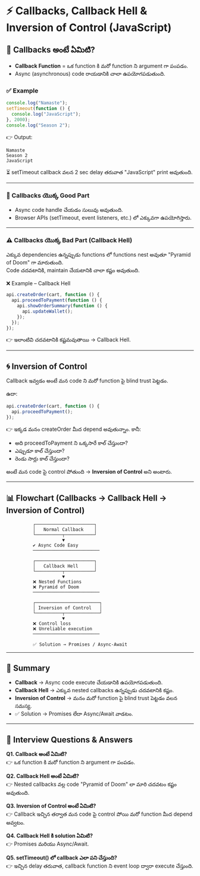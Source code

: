 # ⚡ Callbacks, Callback Hell & Inversion of Control (JavaScript)

## 📌 Callbacks అంటే ఏమిటి?
- **Callback Function** = ఒక function కి మరో function ని argument గా పంపడం.  
- Async (asynchronous) code రాయడానికి చాలా ఉపయోగపడుతుంది.  

### ✅ Example
```js
console.log("Namaste");
setTimeout(function () {
  console.log("JavaScript");
}, 2000);
console.log("Season 2");
```

👉 Output:
```
Namaste
Season 2
JavaScript
```

⏳ setTimeout callback వలన 2 sec delay తరువాత "JavaScript" print అవుతుంది.

---

### 🎯 Callbacks యొక్క Good Part
- Async code handle చేయడం సులువు అవుతుంది.  
- Browser APIs (setTimeout, event listeners, etc.) లో ఎక్కువగా ఉపయోగిస్తారు.  

---

### ⚠️ Callbacks యొక్క Bad Part (Callback Hell)
ఎక్కువ dependencies ఉన్నప్పుడు functions లో functions nest అవుతూ "Pyramid of Doom" గా మారుతుంది.  
Code చదవటానికి, maintain చేయటానికి చాలా కష్టం అవుతుంది.

❌ Example – Callback Hell
```js
api.createOrder(cart, function () {
  api.proceedToPayment(function () {
    api.showOrderSummary(function () {
      api.updateWallet();
    });
  });
});
```
👉 ఇలాంటివి చదవటానికి కష్టమవుతాయి → Callback Hell.

---

## 🌀 Inversion of Control
Callback ఇవ్వడం అంటే మన code ని మరో function పై blind trust పెట్టడం.

ఉదా:
```js
api.createOrder(cart, function () {
  api.proceedToPayment();
});
```
👉 ఇక్కడ మనం createOrder మీద depend అవుతున్నాం. కానీ:
- అది proceedToPayment ని ఒక్కసారే కాల్ చేస్తుందా?  
- ఎప్పుడూ కాల్ చేస్తుందా?  
- రెండు సార్లు కాల్ చేస్తుందా?  

అంటే మన code పై control పోతుంది → **Inversion of Control** అని అంటారు.

---

## 📊 Flowchart (Callbacks → Callback Hell → Inversion of Control)
```
          ┌──────────────────────┐
          │   Normal Callback    │
          └──────────┬───────────┘
                     ▼
          ✔ Async Code Easy
          ─────────────────────────

          ┌──────────────────────┐
          │   Callback Hell      │
          └──────────┬───────────┘
                     ▼
          ❌ Nested Functions
          ❌ Pyramid of Doom
          ─────────────────────────

          ┌────────────────────────┐
          │ Inversion of Control   │
          └──────────┬─────────────┘
                     ▼
          ❌ Control loss
          ❌ Unreliable execution
          ─────────────────────────

          ✅ Solution → Promises / Async-Await
```

---

## 📌 Summary
- **Callback** → Async code execute చేయడానికి ఉపయోగపడుతుంది.  
- **Callback Hell** → ఎక్కువ nested callbacks ఉన్నప్పుడు చదవటానికి కష్టం.  
- **Inversion of Control** → మనం మరో function పై blind trust పెట్టడం వలన సమస్య.  
- ✅ Solution → Promises లేదా Async/Await వాడటం.  

---

## 🎯 Interview Questions & Answers

**Q1. Callback అంటే ఏమిటి?**  
👉 ఒక function కి మరో function ని argument గా పంపడం.

**Q2. Callback Hell అంటే ఏమిటి?**  
👉 Nested callbacks వల్ల code "Pyramid of Doom" లా మారి చదవటం కష్టం అవుతుంది.

**Q3. Inversion of Control అంటే ఏమిటి?**  
👉 Callback ఇచ్చిన తర్వాత మన code పై control పోయి మరో function మీద depend అవ్వటం.

**Q4. Callback Hell కి solution ఏమిటి?**  
👉 Promises మరియు Async/Await.

**Q5. setTimeout() లో callback ఎలా పని చేస్తుంది?**  
👉 ఇచ్చిన delay తరువాత, callback function ని event loop ద్వారా execute చేస్తుంది.

